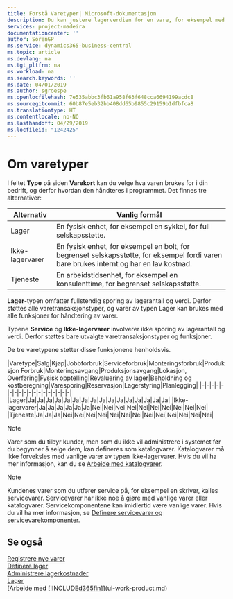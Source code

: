 ```yaml
---
title: Forstå Varetyper| Microsoft-dokumentasjon
description: Du kan justere lagerverdien for en vare, for eksempel med lagermetoden FIFO eller Gjennomsnitt, når varekost endres av andre årsaker enn transaksjoner.
services: project-madeira
documentationcenter: ''
author: SorenGP
ms.service: dynamics365-business-central
ms.topic: article
ms.devlang: na
ms.tgt_pltfrm: na
ms.workload: na
ms.search.keywords: ''
ms.date: 04/01/2019
ms.author: sgroespe
ms.openlocfilehash: 7e535abbc3fb61a958f63f648cca6694199acdc8
ms.sourcegitcommit: 60b87e5eb32bb408dd65b9855c29159b1dfbfca8
ms.translationtype: HT
ms.contentlocale: nb-NO
ms.lasthandoff: 04/29/2019
ms.locfileid: "1242425"
---
```

# <a name="about-item-types"></a>Om varetyper
I feltet **Type** på siden **Varekort** kan du velge hva varen brukes for i din bedrift, og derfor hvordan den håndteres i programmet. Det finnes tre alternativer:

|Alternativ|Vanlig formål|
|------|-----------|
|Lager|En fysisk enhet, for eksempel en sykkel, for full selskapsstøtte.|
|Ikke-lagervarer|En fysisk enhet, for eksempel en bolt, for begrenset selskapsstøtte, for eksempel fordi varen bare brukes internt og har en lav kostnad.|
|Tjeneste|En arbeidstidsenhet, for eksempel en konsulenttime, for begrenset selskapsstøtte.|

**Lager**-typen omfatter fullstendig sporing av lagerantall og verdi. Derfor støttes alle varetransaksjonstyper, og varer av typen Lager kan brukes med alle funksjoner for håndtering av varer.

Typene **Service** og **Ikke-lagervarer** involverer ikke sporing av lagerantall og verdi. Derfor støttes bare utvalgte varetransaksjonstyper og funksjoner.

De tre varetypene støtter disse funksjonene henholdsvis.

|Varetype|Salg|Kjøp|Jobbforbruk|Serviceforbruk|Monteringsforbruk|Produksjon Forbruk|Monteringsavgang|Produksjonsavgang|Lokasjon, Overføring|Fysisk opptelling|Revaluering av lager|Beholdning og kostberegning|Varesporing|Reservasjon|Lagerstyring|Planlegging|
|-|-|-|-|-|-|-|-|-|-|-|-|-|-|-|-|-|-|
|Lager|Ja|Ja|Ja|Ja|Ja|Ja|Ja|Ja|Ja|Ja|Ja|Ja|Ja|Ja|Ja|Ja|
|Ikke-lagervarer|Ja|Ja|Ja|Ja|Ja|Ja|Nei|Nei|Nei|Nei|Nei|Nei|Nei|Nei|Nei|Nei|
|Tjeneste|Ja|Ja|Ja|Nei|Nei|Nei|Nei|Nei|Nei|Nei|Nei|Nei|Nei|Nei|Nei|Nei|

> [!NOTE]
> Varer som du tilbyr kunder, men som du ikke vil administrere i systemet før du begynner å selge dem, kan defineres som katalogvarer. Katalogvarer må ikke forveksles med vanlige varer av typen Ikke-lagervarer. Hvis du vil ha mer informasjon, kan du se [Arbeide med katalogvarer](inventory-how-work-nonstock-items.md).

> [!NOTE]
> Kundenes varer som du utfører service på, for eksempel en skriver, kalles servicevarer. Servicevarer har ikke noe å gjøre med vanlige varer eller katalogvarer. Servicekomponentene kan imidlertid være vanlige varer. Hvis du vil ha mer informasjon, se [Definere servicevarer og servicevarekomponenter](service-how-setup-service-items.md).

## <a name="see-also"></a>Se også
[Registrere nye varer](inventory-how-register-new-items.md)  
[Definere lager](inventory-setup-inventory.md)  
[Administrere lagerkostnader](finance-manage-inventory-costs.md)  
[Lager](inventory-manage-inventory.md)  
[Arbeide med [!INCLUDE[d365fin](includes/d365fin_md.md)]](ui-work-product.md)
